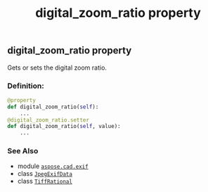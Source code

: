 ﻿---
title: digital_zoom_ratio property
second_title: Aspose.CAD for Python via .NET API References
description: 
type: docs
weight: 250
url: /python-net/aspose.cad.exif/jpegexifdata/digital_zoom_ratio/
is_root: false
---

## digital_zoom_ratio property


Gets or sets the digital zoom ratio.
### Definition:
```python
@property
def digital_zoom_ratio(self):
    ...
@digital_zoom_ratio.setter
def digital_zoom_ratio(self, value):
    ...
```

### See Also
* module [`aspose.cad.exif`](../../)
* class [`JpegExifData`](/cad/python-net/aspose.cad.exif/jpegexifdata)
* class [`TiffRational`](/cad/python-net/aspose.cad.fileformats.tiff/tiffrational)
